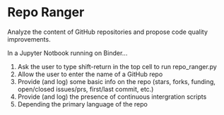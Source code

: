 # Repo Ranger
Analyze the content of GitHub repositories and propose code quality improvements.

In a Jupyter Notbook running on Binder...
1. Ask the user to type shift-return in the top cell to run repo_ranger.py
2. Allow the user to enter the name of a GitHub repo
3. Provide (and log) some basic info on the repo (stars, forks, funding, open/closed issues/prs, first/last commit, etc.)
4. Provide (and log) the presence of continuous intergration scripts
5. Depending the primary language of the repo

